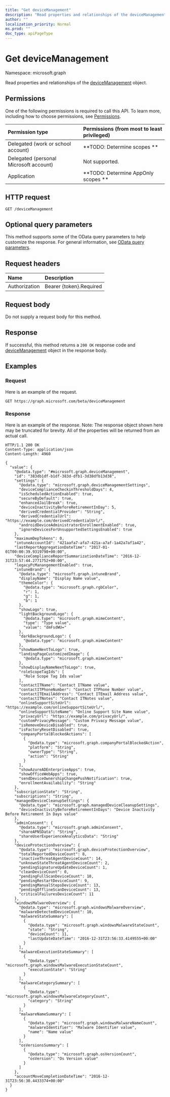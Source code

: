 ```yaml
---
title: "Get deviceManagement"
description: "Read properties and relationships of the deviceManagement object."
author: ""
localization_priority: Normal
ms.prod: ""
doc_type: apiPageType
---
```


# Get deviceManagement

Namespace: microsoft.graph

Read properties and relationships of the [deviceManagement](../resources/devicemanagement.md) object.

## Permissions
One of the following permissions is required to call this API. To learn more, including how to choose permissions, see [Permissions](/concepts/permissions-reference.md).

|Permission type|Permissions (from most to least privileged)|
|:---|:---|
|Delegated (work or school account)|**TODO: Determine scopes **|
|Delegated (personal Microsoft account)|Not supported.|
|Application|**TODO: Determine AppOnly scopes **|

## HTTP request
<!-- {
  "blockType": "ignored"
}
-->
``` http
GET /deviceManagement
```

## Optional query parameters
This method supports some of the OData query parameters to help customize the response. For general information, see [OData query parameters](/graph/query-parameters).

## Request headers
|Name|Description|
|:---|:---|
|Authorization|Bearer {token}.Required|

## Request body
Do not supply a request body for this method.

## Response
If successful, this method returns a `200 OK` response code and [deviceManagement](../resources/devicemanagement.md) object in the response body.

## Examples

### Request
Here is an example of the request.
<!-- {
  "blockType": "request",
  "name": "get_devicemanagement"
}
-->
``` http
GET https://graph.microsoft.com/beta/deviceManagement
```

### Response
Here is an example of the response. Note: The response object shown here may be truncated for brevity. All of the properties will be returned from an actual call.
<!-- {
  "blockType": "response",
  "truncated": true,
  "@odata.type": "microsoft.graph.deviceManagement"
}
-->
``` http
HTTP/1.1 200 OK
Content-Type: application/json
Content-Length: 4960

{
  "value": {
    "@odata.type": "#microsoft.graph.deviceManagement",
    "id": "383db1df-b1df-383d-dfb1-3d38dfb13d38",
    "settings": {
      "@odata.type": "microsoft.graph.deviceManagementSettings",
      "deviceComplianceCheckinThresholdDays": 4,
      "isScheduledActionEnabled": true,
      "secureByDefault": true,
      "enhancedJailBreak": true,
      "deviceInactivityBeforeRetirementInDay": 5,
      "derivedCredentialProvider": "String",
      "derivedCredentialUrl": "https://example.com/derivedCredentialUrl/",
      "androidDeviceAdministratorEnrollmentEnabled": true,
      "ignoreDevicesForUnsupportedSettingsEnabled": true
    },
    "maximumDepTokens": 0,
    "intuneAccountId": "421aafa7-afa7-421a-a7af-1a42a7af1a42",
    "lastReportAggregationDateTime": "2017-01-01T00:00:39.9319798+00:00",
    "deviceComplianceReportSummarizationDateTime": "2016-12-31T23:57:44.2771752+00:00",
    "legacyPcManangementEnabled": true,
    "intuneBrand": {
      "@odata.type": "microsoft.graph.intuneBrand",
      "displayName": "Display Name value",
      "themeColor": {
        "@odata.type": "microsoft.graph.rgbColor",
        "r": 1,
        "g": 1,
        "b": 1
      },
      "showLogo": true,
      "lightBackgroundLogo": {
        "@odata.type": "microsoft.graph.mimeContent",
        "type": "Type value",
        "value": "dmFsdWU="
      },
      "darkBackgroundLogo": {
        "@odata.type": "microsoft.graph.mimeContent"
      },
      "showNameNextToLogo": true,
      "landingPageCustomizedImage": {
        "@odata.type": "microsoft.graph.mimeContent"
      },
      "showDisplayNameNextToLogo": true,
      "roleScopeTagIds": [
        "Role Scope Tag Ids value"
      ],
      "contactITName": "Contact ITName value",
      "contactITPhoneNumber": "Contact ITPhone Number value",
      "contactITEmailAddress": "Contact ITEmail Address value",
      "contactITNotes": "Contact ITNotes value",
      "onlineSupportSiteUrl": "https://example.com/onlineSupportSiteUrl/",
      "onlineSupportSiteName": "Online Support Site Name value",
      "privacyUrl": "https://example.com/privacyUrl/",
      "customPrivacyMessage": "Custom Privacy Message value",
      "isRemoveDeviceDisabled": true,
      "isFactoryResetDisabled": true,
      "companyPortalBlockedActions": [
        {
          "@odata.type": "microsoft.graph.companyPortalBlockedAction",
          "platform": "String",
          "ownerType": "String",
          "action": "String"
        }
      ],
      "showAzureADEnterpriseApps": true,
      "showOfficeWebApps": true,
      "sendDeviceOwnershipChangePushNotification": true,
      "enrollmentAvailability": "String"
    },
    "subscriptionState": "String",
    "subscriptions": "String",
    "managedDeviceCleanupSettings": {
      "@odata.type": "microsoft.graph.managedDeviceCleanupSettings",
      "deviceInactivityBeforeRetirementInDays": "Device Inactivity Before Retirement In Days value"
    },
    "adminConsent": {
      "@odata.type": "microsoft.graph.adminConsent",
      "shareAPNSData": "String",
      "shareUserExperienceAnalyticsData": "String"
    },
    "deviceProtectionOverview": {
      "@odata.type": "microsoft.graph.deviceProtectionOverview",
      "totalReportedDeviceCount": 8,
      "inactiveThreatAgentDeviceCount": 14,
      "unknownStateThreatAgentDeviceCount": 2,
      "pendingSignatureUpdateDeviceCount": 1,
      "cleanDeviceCount": 0,
      "pendingFullScanDeviceCount": 10,
      "pendingRestartDeviceCount": 9,
      "pendingManualStepsDeviceCount": 13,
      "pendingOfflineScanDeviceCount": 13,
      "criticalFailuresDeviceCount": 11
    },
    "windowsMalwareOverview": {
      "@odata.type": "microsoft.graph.windowsMalwareOverview",
      "malwareDetectedDeviceCount": 10,
      "malwareStateSummary": [
        {
          "@odata.type": "microsoft.graph.windowsMalwareStateCount",
          "state": "String",
          "deviceCount": 11,
          "lastUpdateDateTime": "2016-12-31T23:56:33.4149555+00:00"
        }
      ],
      "malwareExecutionStateSummary": [
        {
          "@odata.type": "microsoft.graph.windowsMalwareExecutionStateCount",
          "executionState": "String"
        }
      ],
      "malwareCategorySummary": [
        {
          "@odata.type": "microsoft.graph.windowsMalwareCategoryCount",
          "category": "String"
        }
      ],
      "malwareNameSummary": [
        {
          "@odata.type": "microsoft.graph.windowsMalwareNameCount",
          "malwareIdentifier": "Malware Identifier value",
          "name": "Name value"
        }
      ],
      "osVersionsSummary": [
        {
          "@odata.type": "microsoft.graph.osVersionCount",
          "osVersion": "Os Version value"
        }
      ]
    },
    "accountMoveCompletionDateTime": "2016-12-31T23:56:30.4433374+00:00"
  }
}
```

